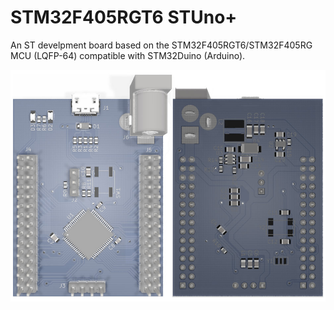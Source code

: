 # STM32F405RGT6 STUno+

An ST develpment board based on the STM32F405RGT6/STM32F405RG MCU (LQFP-64) compatible with STM32Duino (Arduino).

<img align="top" src="rSTM32F405RGT6.main.jpg" />
